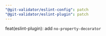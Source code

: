 ```yaml
---
"@git-validator/eslint-config": patch
"@git-validator/eslint-plugin": patch
---
```


feat(eslint-plugin): add `no-property-decorator`
